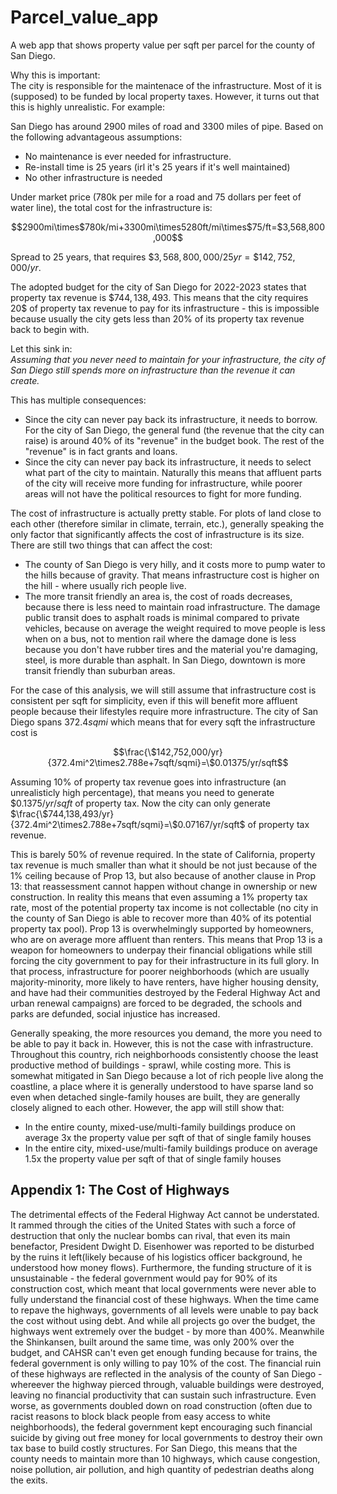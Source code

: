 # Parcel_value_app
A web app that shows property value per sqft per parcel for the county of San Diego.

Why this is important:  
The city is responsible for the maintenace of the infrastructure. Most of it is (supposed) to be funded by local property taxes. However, it turns out that this is highly unrealistic. For example:

San Diego has around 2900 miles of road and 3300 miles of pipe. Based on the following advantageous assumptions:
- No maintenance is ever needed for infrastructure.
- Re-install time is 25 years (irl it's 25 years if it's well maintained)
- No other infrastructure is needed

Under market price (780k per mile for a road and 75 dollars per feet of water line), the total cost for the infrastructure is:  
```math
2900mi\times$780k/mi+3300mi\times5280ft/mi\times$75/ft=$3,568,800,000
```

Spread to 25 years, that requires $`\$3,568,800,000/25yr=\$142,752,000/yr`$.

The adopted budget for the city of San Diego for 2022-2023 states that property tax revenue is $`\$744,138,493`$. This means that the city requires 20$ of property tax revenue to pay for its infrastructure - this is impossible because usually the city gets less than 20% of its property tax revenue back to begin with.

Let this sink in:  
*Assuming that you never need to maintain for your infrastructure, the city of San Diego still spends more on infrastructure than the revenue it can create.*

This has multiple consequences:
- Since the city can never pay back its infrastructure, it needs to borrow. For the city of San Diego, the general fund (the revenue that the city can raise) is around 40% of its "revenue" in the budget book. The rest of the "revenue" is in fact grants and loans.
- Since the city can never pay back its infrastructure, it needs to select what part of the city to maintain. Naturally this means that affluent parts of the city will receive more funding for infrastructure, while poorer areas will not have the political resources to fight for more funding.

The cost of infrastructure is actually pretty stable. For plots of land close to each other (therefore similar in climate, terrain, etc.), generally speaking the only factor that significantly affects the cost of infrastructure is its size. There are still two things that can affect the cost:
- The county of San Diego is very hilly, and it costs more to pump water to the hills because of gravity. That means infrastructure cost is higher on the hill - where usually rich people live.
- The more transit friendly an area is, the cost of roads decreases, because there is less need to maintain road infrastructure. The damage public transit does to asphalt roads is minimal compared to private vehicles, because on average the weight required to move people is less when on a bus, not to mention rail where the damage done is less because you don't have rubber tires and the material you're damaging, steel, is more durable than asphalt. In San Diego, downtown is more transit friendly than suburban areas.

For the case of this analysis, we will still assume that infrastructure cost is consistent per sqft for simplicity, even if this will benefit more affluent people because their lifestyles require more infrastructure. The city of San Diego spans $`372.4sqmi`$ which means that for every sqft the infrastructure cost is
```math
\frac{\$142,752,000/yr}{372.4mi^2\times2.788e+7sqft/sqmi}=\$0.01375/yr/sqft
```
Assuming 10% of property tax revenue goes into infrastructure (an unrealisticly high percentage), that means you need to generate $`\$0.1375/yr/sqft`$ of property tax. Now the city can only generate $`\frac{\$744,138,493/yr}{372.4mi^2\times2.788e+7sqft/sqmi}=\$0.07167/yr/sqft`$ of property tax revenue.

This is barely 50% of revenue required. In the state of California, property tax revenue is much smaller than what it should be not just because of the 1% ceiling because of Prop 13, but also because of another clause in Prop 13: that reassessment cannot happen without change in ownership or new construction. In reality this means that even assuming a 1% property tax rate, most of the potential property tax income is not collectable (no city in the county of San Diego is able to recover more than 40% of its potential property tax pool). Prop 13 is overwhelmingly supported by homeowners, who are on average more affluent than renters. This means that Prop 13 is a weapon for homeowners to underpay their financial obligations while still forcing the city government to pay for their infrastructure in its full glory. In that process, infrastructure for poorer neighborhoods (which are usually majority-minority, more likely to have renters, have higher housing density, and have had their communities destroyed by the Federal Highway Act and urban renewal campaigns) are forced to be degraded, the schools and parks are defunded, social injustice has increased.

Generally speaking, the more resources you demand, the more you need to be able to pay it back in. However, this is not the case with infrastructure. Throughout this country, rich neighborhoods consistently choose the least productive method of buildings - sprawl, while costing more. This is somewhat mitigated in San Diego because a lot of rich people live along the coastline, a place where it is generally understood to have sparse land so even when detached single-family houses are built, they are generally closely aligned to each other. However, the app will still show that:

- In the entire county, mixed-use/multi-family buildings produce on average 3x the property value per sqft of that of single family houses
- In the entire city, mixed-use/multi-family buildings produce on average 1.5x the property value per sqft of that of single family houses


## Appendix 1: The Cost of Highways
The detrimental effects of the Federal Highway Act cannot be understated. It rammed through the cities of the United States with such a force of destruction that only the nuclear bombs can rival, that even its main benefactor, President Dwight D. Eisenhower was reported to be disturbed by the ruins it left(likely because of his logistics officer background, he understood how money flows). Furthermore, the funding structure of it is unsustainable - the federal government would pay for 90% of its construction cost, which meant that local governments were never able to fully understand the financial cost of these highways. When the time came to repave the highways, governments of all levels were unable to pay back the cost without using debt. And while all projects go over the budget, the highways went extremely over the budget - by more than 400%. Meanwhile the Shinkansen, built around the same time, was only 200% over the budget, and CAHSR can't even get enough funding because for trains, the federal government is only willing to pay 10% of the cost. The financial ruin of these highways are reflected in the analysis of the county of San Diego - whereever the highway pierced through, valuable buildings were destroyed, leaving no financial productivity that can sustain such infrastructure. Even worse, as governments doubled down on road construction (often due to racist reasons to block black people from easy access to white neighborhoods), the federal government kept encouraging such financial suicide by giving out free money for local governments to destroy their own tax base to build costly structures. For San Diego, this means that the county needs to maintain more than 10 highways, which cause congestion, noise pollution, air pollution, and high quantity of pedestrian deaths along the exits.
